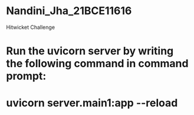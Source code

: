 # Nandini_Jha_21BCE11616

Hitwicket Challenge

# Run the uvicorn server by writing the following command in command prompt:
#   uvicorn server.main1:app --reload
